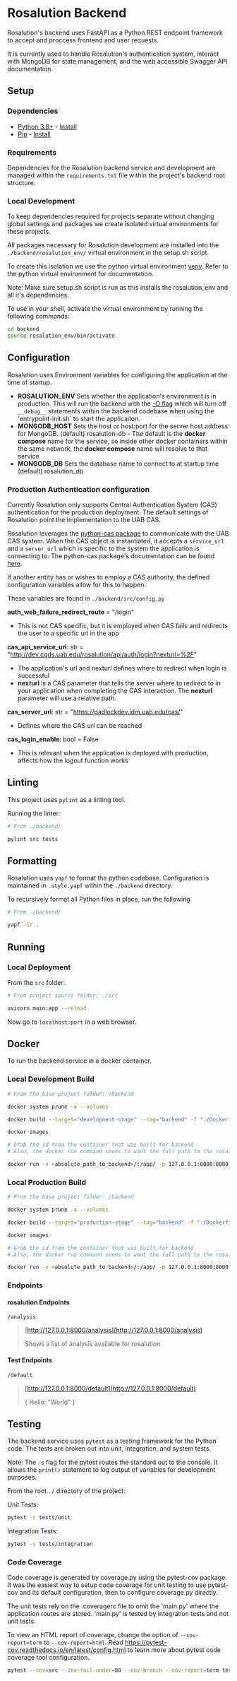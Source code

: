 # Rosalution Backend

Rosalution's backend uses FastAPI as a Python REST endpoint framework to accept and proccess frontend and user requests.

It is currently used to handle Rosalution's authentication system, interact with MongoDB for state management,
and the web accessible Swagger API documentation.

## Setup

### Dependencies

- [Python 3.8+](https://www.python.org/) - [Install](https://www.python.org/downloads/)
- [Pip](https://pip.pypa.io/en/{"originTabId":1,"originWindowId":1}stable/) - [Install](https://pip.pypa.io/en/stable/installation/)

### Requirements

Dependencies for the Rosalution backend service and development are
managed within the `requirements.txt` file within the project's backend root structure.

### Local Development

To keep dependencies required for projects separate without changing global settings and packages we create
isolated virtual environments for these projects.

All packages necessary for Rosalution development are installed into the `./backend/rosalution_env/` virtual
environment in the setup.sh script.

To create this isolation we use the python virtual environment [venv](https://docs.python.org/3.8/library/venv.html).
Refer to the python virtual environment for documentation.

Note: Make sure setup.sh script is run as this installs the rosalution_env and all it's dependencies.

To use in your shell, activate the virtual environment by running the following commands:

```bash
cd backend
source rosalution_env/bin/activate
```

## Configuration

Rosalution uses Environment variables for configuring the application at the time
of startup.

- **ROSALUTION_ENV** Sets whether the application's environment is in production. This will run the backend with the
[-O flag](https://docs.python.org/3/using/cmdline.html#cmdoption-O) which will turn off `__debug__` statements
within the backend codebase when using the 'entrypoint-init.sh` to start the applicaiton.
- **MONGODB_HOST** Sets the host or host:port for the server host address for MongoDB.
    (default) rosalution-db
      - The default is the **docker compose** name for the service, so inside other docker containers within the same network,
      the **docker compose** name will resolve to that service
- **MONGODB_DB** Sets the database name to connect to at startup time
    (default) rosalution_db

### Production Authentication configuration

Currently Rosalution only supports Central Authentication System (CAS) authentication for the production deployment.
The default settings of Rosalution point the implementation to the UAB CAS.

Rosalution leverages the [python-cas package](https://github.com/python-cas/python-cas) to communicate with the UAB
CAS system. When the CAS object is instantiated, it accepts a `service_url` and a `server_url` which is specific to the
system the application is connecting to. The python-cas package's documentation can be found
[here](https://djangocas.dev/docs/latest/modules/python_cas.html).

If another entity has or wishes to employ a CAS authority, the defined configuration variables allow for this to happen.

 These variables are found in `./backend/src/config.py`

**auth_web_failure_redirect_route** = "/login"

- This is not CAS specific, but it is employed when CAS fails and redirects the user to a specific url in the app

**cas_api_service_url**: str = "http://dev.cgds.uab.edu/rosalution/api/auth/login?nexturl=%2F"

- The application's url and nexturl defines where to redirect when login is successful
- **nexturl** is a CAS parameter that tells the server where to redirect to in your application when completing the
CAS interaction. The **nexturl** parameter will use a relative path.

**cas_server_url**: str = "https://padlockdev.idm.uab.edu/cas/"

- Defines where the CAS url can be reached

**cas_login_enable**: bool = False

- This is relevant when the application is deployed with production, affects how the logout function works

## Linting

This project uses `pylint` as a linting tool.

Running the linter:

```bash
# From ./backend/

pylint src tests
```

## Formatting

Rosalution uses `yapf` to format the python codebase.  Configuration is maintained in `.style.yapf` within the
`./backend` directory.

To recursively format all Python files in place, run the following

```bash
# From ./backend/

yapf -ir .
```

## Running

### Local Deployment

From the `src` folder:

```bash
# From project source folder: ./src

uvicorn main:app --reload
```

Now go to `localhost:port` in a web browser.

## Docker

To run the backend service in a docker container.

### Local Development Build

```bash
# From the base project folder: /backend

docker system prune -a --volumes

docker build --target="development-stage" --tag="backend" -f "./Dockerfile" ./

docker images

# Grab the id from the container that was built for backend
# Also, the docker run command seems to want the full path to the rosalution folder

docker run -v <absolute_path_to_backend>/:/app/ -p 127.0.0.1:8000:8000 <image_id>
```

### Local Production Build

```bash
# From the base project folder: /backend

docker system prune -a --volumes

docker build --target="production-stage" --tag="backend" -f "./Dockerfile" ./

docker images

# Grab the id from the container that was built for backend
# Also, the docker run command seems to want the full path to the rosalution folder

docker run -v <absolute_path_to_backend>/:/app/ -p 127.0.0.1:8000:8000 <image_id>
```

### Endpoints

#### **rosalution Endpoints**

`/analysis`
>
> [http://127.0.0.1:8000/analysis](http://127.0.0.1:8000/analysis)
>
>
>Shows a list of analysis available for rosalution

#### **Test Endpoints**

`/default`

> [http://127.0.0.1:8000/default](http://127.0.0.1:8000/default)
>
>{
> Hello: "World"
>}

## Testing

The backend service uses `pytest` as a testing framework for the Python code. The tests are broken out into unit,
integration, and system tests.

Note: The `-s` flag for the pytest routes the standard out to the console. It allows the `print()` statement to log
output of variables for development purposes.

From the root `./` directory of the project:

Unit Tests:

```bash
pytest -s tests/unit
```

Integration Tests:

```bash
pytest -s tests/integration
```

### Code Coverage

Code coverage is generated by coverage.py using the pytest-cov package.  It was the easiest way to
setup code coverage for unit testing to use pytest-cov and its default configuration, then to
configure coverage.py directly.

The unit tests rely on the .coveragerc file to omit the 'main.py' where the application routes are stored.
'main.py' is tested by integration tests and not unit tests.

To view an HTML report of coverage, change the option of `--cov-report=term` to `--cov-report=html`.
Read <https://pytest-cov.readthedocs.io/en/latest/config.html> to learn more about pytest code coverage
tool configuration.

```bash
pytest --cov=src --cov-fail-under=80 --cov-branch --cov-report=term tests/unit/
```
